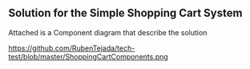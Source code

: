 ## Solution for the Simple Shopping Cart System

Attached is a Component diagram that describe the solution

https://github.com/RubenTejada/tech-test/blob/master/ShoppingCartComponents.png





